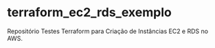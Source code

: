 # terraform_ec2_rds_exemplo
Repositório Testes Terraform para Criação de Instâncias EC2 e RDS no AWS.
